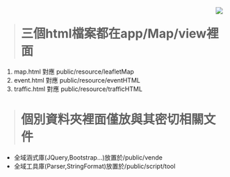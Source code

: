 <img src="http://i.imgur.com/xvSJqno.png" align="right"/>

> # 三個html檔案都在app/Map/view裡面
1. map.html     對應 public/resource/leafletMap
2. event.html   對應 public/resource/eventHTML
3. traffic.html 對應 public/resource/trafficHTML

> # 個別資料夾裡面僅放與其密切相關文件
- 全域涵式庫(JQuery,Bootstrap...)放置於/public/vende
- 全域工具庫(Parser,StringFormat)放置於/public/script/tool


